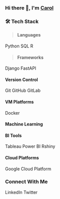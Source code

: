 ### Hi there 👋, I'm [Carol](https://www.linkedin.com/in/carol-obura/)

<!--
**Carol0128/Carol0128** is a ✨ _special_ ✨ repository because its `README.md` (this file) appears on your GitHub profile.

Here are some ideas to get you started:

- 🔭 I’m currently working on ...
- 🌱 I’m currently learning ...
- 👯 I’m looking to collaborate on ...
- 🤔 I’m looking for help with ...
- 💬 Ask me about ...
- 📫 How to reach me: ...
- 😄 Pronouns: ...
- ⚡ Fun fact: ...
-->

### 🛠 Tech Stack

> #### **Languages**
Python
SQL
R

> #### **Frameworks**
Django
FastAPI

#### Version Control
Git
GitHub
GitLab

#### VM Platforms
Docker

#### Machine Learning

#### BI Tools
Tableau
Power BI
Rshiny

#### Cloud Platforms
Google Cloud Platform 

### Connect With Me
LinkedIn
Twitter

